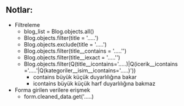 

## Notlar:
 * Filtreleme
     * blog_list = Blog.objects.all()
     * Blog.objects.filter(title = '.....')
     * Blog.objects.exclude(title = '.....')
     * Blog.objects.filter(title__contains = '.....'')
     * Blog.objects.filter(title__iexact = '.....'')
     * Blog.objects.filter(Q(title__icontains='.....)|Q(icerik__icontains ='.....'|Q(kategoriler__isim__icontains='.....)'))
        * contains büyük küçük duyarlılığına bakar
        * icontains büyük küçük harf duyarlılığına bakmaz
 * Forma girilen verilere erişmek
     * form.cleaned_data.get('.....)
